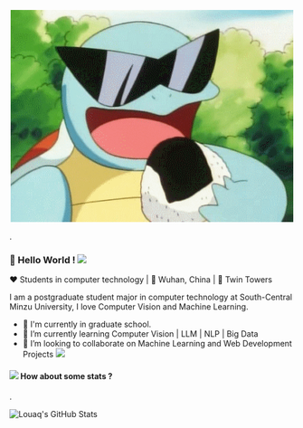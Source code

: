 <p align="center">
  <img src="https://github.com/Louaq/blog/blob/main/0016.gif">
</p>
  
.
  
  
### 👋 Hello World !  <img src="https://github.com/TheDudeThatCode/TheDudeThatCode/blob/master/Assets/Earth.gif" width="24px">
  
:heart: Students in computer technology | :black_heart: Wuhan, China | :blue_heart: Twin Towers
  
I am a postgraduate student major in computer technology at South-Central Minzu University, I love Computer Vision and Machine Learning. 

- 🔭 I'm currently in graduate school.
- 🌱 I’m currently learning Computer Vision | LLM | NLP | Big Data
- 👯 I’m looking to collaborate on Machine Learning and Web Development Projects <img src="https://media.giphy.com/media/WUlplcMpOCEmTGBtBW/giphy.gif" width="30">



#### <img src="https://media.giphy.com/media/VgCDAzcKvsR6OM0uWg/giphy.gif" width="50"> How about some stats ?
  
.    
   
![Louaq's GitHub Stats](https://github-readme-stats.vercel.app/api?username=Louaq&hide=["stars"]&show_icons=true)




